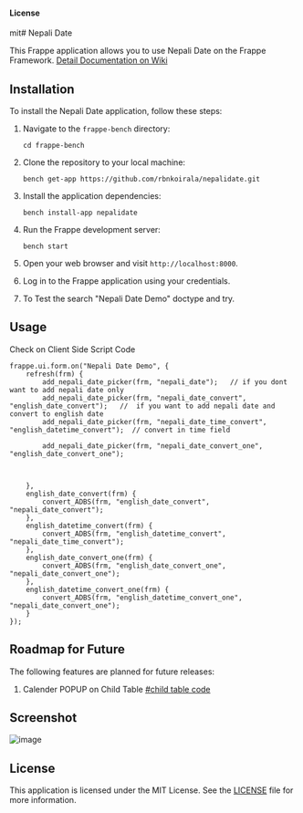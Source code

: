 #### License

mit# Nepali Date

This Frappe application allows you to use Nepali Date on the Frappe Framework. 
[Detail Documentation on Wiki](https://github.com/rbnkoirala/nepalidate/wiki/)



## Installation

To install the Nepali Date application, follow these steps:

1. Navigate to the `frappe-bench` directory:

    ```shell
    cd frappe-bench
    ```
2. Clone the repository to your local machine:

    ```shell
    bench get-app https://github.com/rbnkoirala/nepalidate.git
    ```
    
3. Install the application dependencies:

    ```shell
    bench install-app nepalidate
    ```

4. Run the Frappe development server:

    ```shell
    bench start
    ```

5. Open your web browser and visit `http://localhost:8000`.

6. Log in to the Frappe application using your credentials.

7. To Test the search "Nepali Date Demo" doctype and try.

## Usage

Check on Client Side Script Code
```shell
frappe.ui.form.on("Nepali Date Demo", {
    refresh(frm) {
        add_nepali_date_picker(frm, "nepali_date");   // if you dont want to add nepali date only
        add_nepali_date_picker(frm, "nepali_date_convert", "english_date_convert");   //  if you want to add nepali date and convert to english date      
        add_nepali_date_picker(frm, "nepali_date_time_convert", "english_datetime_convert");  // convert in time field

        add_nepali_date_picker(frm, "nepali_date_convert_one", "english_date_convert_one"); 
       
        
        
    },
    english_date_convert(frm) {
        convert_ADBS(frm, "english_date_convert", "nepali_date_convert");  
    },
    english_datetime_convert(frm) {
        convert_ADBS(frm, "english_datetime_convert", "nepali_date_time_convert");  
    },    
    english_date_convert_one(frm) {
        convert_ADBS(frm, "english_date_convert_one", "nepali_date_convert_one");  
    },
    english_datetime_convert_one(frm) {
        convert_ADBS(frm, "english_datetime_convert_one", "nepali_date_convert_one");  
    }
});
```

## Roadmap for Future

The following features are planned for future releases:

1. Calender POPUP on Child Table [#child table code](https://github.com/rbnkoirala/nepalidate/wiki/Convert-Nepali-Date-Inside-Table-(Child-Doctype))

## Screenshot
![image](https://github.com/rbnkoirala/nepalidate/assets/64308806/88dcc253-f445-4626-bdae-c233af68e481)


## License

This application is licensed under the MIT License. See the [LICENSE](./LICENSE) file for more information.
